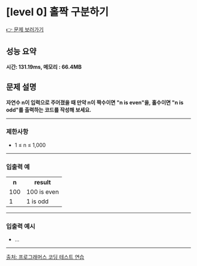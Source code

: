 <h1>[level 0] 홀짝 구분하기</h1>

<a href="https://school.programmers.co.kr/learn/courses/30/lessons/181944">👉 문제 보러가기</a>

<h2>성능 요약</h2>
<b>시간: 131.19ms, 메모리 : 66.4MB</b>

<h2>문제 설명</h2>
<b>자연수 n이 입력으로 주어졌을 때 만약 n이 짝수이면 "n is even"을, 홀수이면 "n is odd"를 출력하는 코드를 작성해 보세요.</b><br>

<hr>

<h3>제한사항</h3>
<ul>
    <li>1 ≤ n ≤ 1,000</li>
</ul>

<hr>

<h3>입출력 예</h3>
<table>
    <tr>
        <th>n</th>
        <th>result</th>
    </tr>
    <tr>
        <td>100</td>
        <td>100 is even</td>
    </tr>
    <tr>
        <td>1</td>
        <td>1 is odd</td>
    </tr>
</table>

<hr>

<h3>입출력 예시</h3>
<ul>
    <li>...</li>
</ul>

<hr>

<a href="https://school.programmers.co.kr/">출처: 프로그래머스 코딩 테스트 연습 </a>